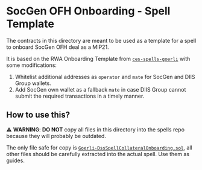 # SocGen OFH Onboarding - Spell Template

The contracts in this directory are meant to be used as a template for a spell to onboard SocGen OFH deal as a MIP21.

It is based on the RWA Onboarding Template from [`ces-spells-goerli`](https://github.com/clio-finance/ces-spells-goerli/tree/297e296a3490db7f3c87451626345c97bf49632e/template/rwa-onboarding) with some modifications:

1. Whitelist additional addresses as `operator` and `mate` for SocGen and DIIS Group wallets.
2. Add SocGen own wallet as a fallback `mate` in case DIIS Group cannot submit the required transactions in a timely manner.

## How to use this?

⚠️ **WARNING**: **DO NOT** copy all files in this directory into the spells repo because they will probably be outdated.

The only file safe for copy is [`Goerli-DssSpellCollateralOnboarding.sol`](./Goerli-DssSpellCollateralOnboarding.sol), all other files should be carefully extracted into the actual spell. Use them as guides.
